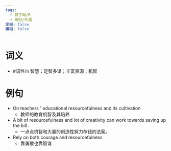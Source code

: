 ```yaml
---
tags:
  - 首字母/R
  - 级别/托福
掌握: false
模糊: false
---
```

# 词义
- #词性/n  智慧；足智多谋；丰富资源；机智
# 例句
- On teachers ' educational resourcefulness and its cultivation
	- 教师的教育机智及其培养
- A bit of resourcefulness and lot of creativity can work towards saving up the bill .
	- 一点点机智和大量的创造性努力存钱的法案。
- Rely on both courage and resourcefulness
	- 靠勇敢也靠智谋
